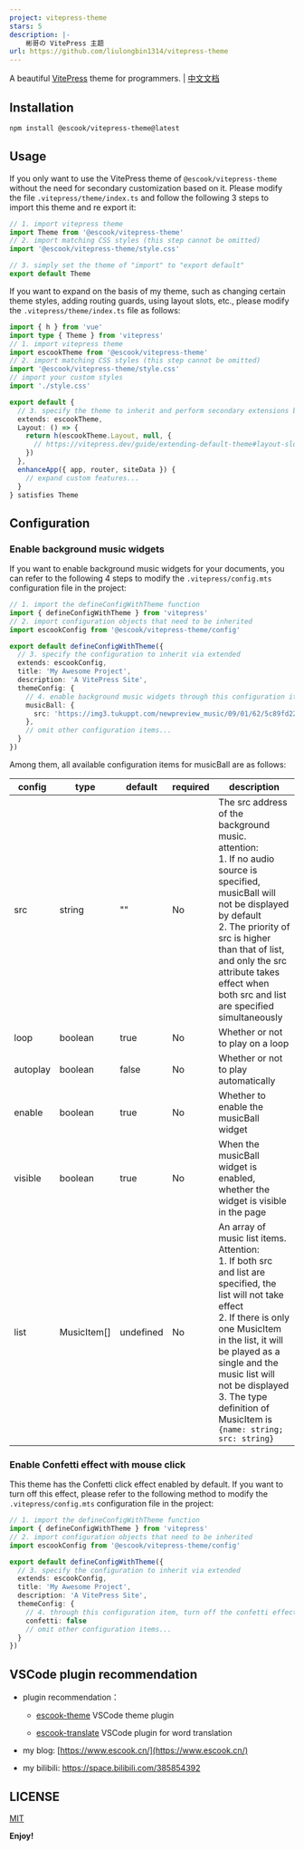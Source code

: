 ```yaml
---
project: vitepress-theme
stars: 5
description: |-
    彬哥の VitePress 主题
url: https://github.com/liulongbin1314/vitepress-theme
---
```


A beautiful [VitePress](https://vitepress.dev/zh/) theme for programmers. | [中文文档](https://www.escook.cn/index.php/2024/05/06/escook-vitepress-theme-doc/)

## Installation

```bash
npm install @escook/vitepress-theme@latest
```



## Usage

If you only want to use the VitePress theme of `@escook/vitepress-theme` without the need for secondary customization based on it. Please modify the file `.vitepress/theme/index.ts` and follow the following 3 steps to import this theme and re export it:

```ts
// 1. import vitepress theme
import Theme from '@escook/vitepress-theme'
// 2. import matching CSS styles (this step cannot be omitted)
import '@escook/vitepress-theme/style.css'

// 3. simply set the theme of "import" to "export default"
export default Theme
```

If you want to expand on the basis of my theme, such as changing certain theme styles, adding routing guards, using layout slots, etc., please modify the `.vitepress/theme/index.ts` file as follows:

```ts
import { h } from 'vue'
import type { Theme } from 'vitepress'
// 1. import vitepress theme
import escookTheme from '@escook/vitepress-theme'
// 2. import matching CSS styles (this step cannot be omitted)
import '@escook/vitepress-theme/style.css'
// import your custom styles
import './style.css'

export default {
  // 3. specify the theme to inherit and perform secondary extensions based on this theme
  extends: escookTheme,
  Layout: () => {
    return h(escookTheme.Layout, null, {
      // https://vitepress.dev/guide/extending-default-theme#layout-slots
    })
  },
  enhanceApp({ app, router, siteData }) {
    // expand custom features...
  }
} satisfies Theme
```



## Configuration

### Enable background music widgets

If you want to enable background music widgets for your documents, you can refer to the following 4 steps to modify the `.vitepress/config.mts` configuration file in the project:

```ts
// 1. import the defineConfigWithTheme function
import { defineConfigWithTheme } from 'vitepress'
// 2. import configuration objects that need to be inherited
import escookConfig from '@escook/vitepress-theme/config'

export default defineConfigWithTheme({
  // 3. specify the configuration to inherit via extended
  extends: escookConfig,
  title: 'My Awesome Project',
  description: 'A VitePress Site',
  themeConfig: {
    // 4. enable background music widgets through this configuration item
    musicBall: {
      src: 'https://img3.tukuppt.com/newpreview_music/09/01/62/5c89fd22dea6948307.mp3'
    },
    // omit other configuration items...
  }
})
```

Among them, all available configuration items for musicBall are as follows:

| config   | type        | default   | required | description                                                  |
| -------- | ----------- | --------- | -------- | ------------------------------------------------------------ |
| src      | string      | ""        | No       | The src address of the background music.<br/>attention:<br/>1. If no audio source is specified, musicBall will not be displayed by default<br/>2. The priority of src is higher than that of list, and only the src attribute takes effect when both src and list are specified simultaneously |
| loop     | boolean     | true      | No       | Whether or not to play on a loop                             |
| autoplay | boolean     | false     | No       | Whether or not to play automatically                         |
| enable   | boolean     | true      | No       | Whether to enable the musicBall widget                       |
| visible  | boolean     | true      | No       | When the musicBall widget is enabled, whether the widget is visible in the page |
| list     | MusicItem[] | undefined | No       | An array of music list items.<br/>Attention:<br/>1. If both src and list are specified, the list will not take effect<br/>2. If there is only one MusicItem in the list, it will be played as a single and the music list will not be displayed<br/>3. The type definition of MusicItem is `{name: string; src: string}` |



### Enable Confetti effect with mouse click

This theme has the Confetti click effect enabled by default. If you want to turn off this effect, please refer to the following method to modify the `.vitepress/config.mts` configuration file in the project:

```ts
// 1. import the defineConfigWithTheme function
import { defineConfigWithTheme } from 'vitepress'
// 2. import configuration objects that need to be inherited
import escookConfig from '@escook/vitepress-theme/config'

export default defineConfigWithTheme({
  // 3. specify the configuration to inherit via extended
  extends: escookConfig,
  title: 'My Awesome Project',
  description: 'A VitePress Site',
  themeConfig: {
    // 4. through this configuration item, turn off the confetti effect of mouse clicks
    confetti: false
    // omit other configuration items...
  }
})
```



## VSCode plugin recommendation

- plugin recommendation：

  - [escook-theme](https://marketplace.visualstudio.com/items?itemName=liulongbin1314.escook-theme) VSCode theme plugin

  - [escook-translate](https://marketplace.visualstudio.com/items?itemName=liulongbin1314.escook-translate) VSCode plugin for word translation

- my blog: [https://www.escook.cn/](https://www.escook.cn/)

- my bilibili: https://space.bilibili.com/385854392



## LICENSE

[MIT](https://github.com/liulongbin1314/vitepress-theme/blob/master/LICENSE)

**Enjoy!**
